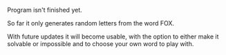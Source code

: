 Program isn't finished yet.

So far it only generates random letters from the word FOX.

With future updates it will become usable, with the option to either make it solvable or impossible and to choose your own word to play with.
